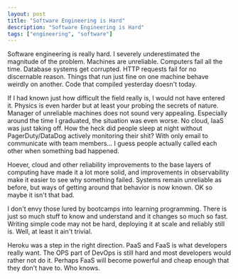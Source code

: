 ```yaml
---
layout: post
title: "Software Engineering is Hard"
description: "Software Engineering is Hard"
tags: ["engineering", "software"]
---
```


Software engineering is really hard. I severely underestimated the magnitude
of the problem. Machines are unreliable. Computers fail all the time. 
Database systems get corrupted. HTTP requests fail for no discernable reason.
Things that run just fine on one machine behave weirdly on another. Code that
compiled yesterday doesn't today.


If I had known just how difficult the field really is, I would not have 
entered it. Physics is even harder but at least your probing the secrets of 
nature. Manager of unreliable machines does not sound very appealing. 
Especially around the time I graduated, the situation was even worse. No cloud,
IaaS was just taking off. How the heck did people sleep at night without 
PagerDuty/DataDog actively  monitoring their shit? With only email to 
communicate with team members... I guess people actually called each other 
when something bad happened.

Hoever, cloud and other reliability improvements to the base layers of 
computing have made it a lot more solid, and improvements in observability 
make it easier to see why something failed. Systems remain unreliable as 
before, but ways of getting around that behavior is now known. OK so maybe it
isn't that bad.

I don't envy those lured by bootcamps into learning programming. There is 
just so much stuff to know and understand and it changes so much so fast. 
Writing simple code may not be hard, deploying it at scale and reliably still
is. Well, at least it ain't trivial.

Heroku was a step in the right direction. PaaS and FaaS is what developers 
really want. The OPS part of DevOps is still hard and most developers would 
rather not do it. Perhaps FaaS will become powerful and cheap enough that 
they don't have to. Who knows.  
